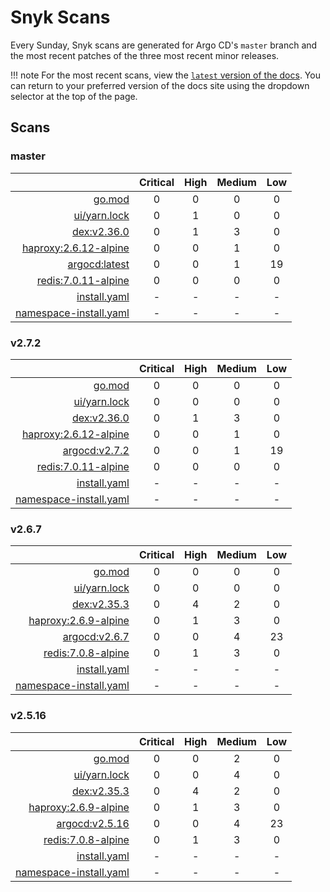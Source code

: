 # Snyk Scans

Every Sunday, Snyk scans are generated for Argo CD's `master` branch and the most recent patches of the three most
recent minor releases.

!!! note
    For the most recent scans, view the [`latest` version of the docs](https://argo-cd.readthedocs.io/en/latest/snyk/).
    You can return to your preferred version of the docs site using the dropdown selector at the top of the page.

## Scans

### master

|    | Critical | High | Medium | Low |
|---:|:--------:|:----:|:------:|:---:|
| [go.mod](master/argocd-test.html) | 0 | 0 | 0 | 0 |
| [ui/yarn.lock](master/argocd-test.html) | 0 | 1 | 0 | 0 |
| [dex:v2.36.0](master/ghcr.io_dexidp_dex_v2.36.0.html) | 0 | 1 | 3 | 0 |
| [haproxy:2.6.12-alpine](master/haproxy_2.6.12-alpine.html) | 0 | 0 | 1 | 0 |
| [argocd:latest](master/quay.io_argoproj_argocd_latest.html) | 0 | 0 | 1 | 19 |
| [redis:7.0.11-alpine](master/redis_7.0.11-alpine.html) | 0 | 0 | 0 | 0 |
| [install.yaml](master/argocd-iac-install.html) | - | - | - | - |
| [namespace-install.yaml](master/argocd-iac-namespace-install.html) | - | - | - | - |

### v2.7.2

|    | Critical | High | Medium | Low |
|---:|:--------:|:----:|:------:|:---:|
| [go.mod](v2.7.2/argocd-test.html) | 0 | 0 | 0 | 0 |
| [ui/yarn.lock](v2.7.2/argocd-test.html) | 0 | 0 | 0 | 0 |
| [dex:v2.36.0](v2.7.2/ghcr.io_dexidp_dex_v2.36.0.html) | 0 | 1 | 3 | 0 |
| [haproxy:2.6.12-alpine](v2.7.2/haproxy_2.6.12-alpine.html) | 0 | 0 | 1 | 0 |
| [argocd:v2.7.2](v2.7.2/quay.io_argoproj_argocd_v2.7.2.html) | 0 | 0 | 1 | 19 |
| [redis:7.0.11-alpine](v2.7.2/redis_7.0.11-alpine.html) | 0 | 0 | 0 | 0 |
| [install.yaml](v2.7.2/argocd-iac-install.html) | - | - | - | - |
| [namespace-install.yaml](v2.7.2/argocd-iac-namespace-install.html) | - | - | - | - |

### v2.6.7

|    | Critical | High | Medium | Low |
|---:|:--------:|:----:|:------:|:---:|
| [go.mod](v2.6.7/argocd-test.html) | 0 | 0 | 0 | 0 |
| [ui/yarn.lock](v2.6.7/argocd-test.html) | 0 | 0 | 0 | 0 |
| [dex:v2.35.3](v2.6.7/ghcr.io_dexidp_dex_v2.35.3.html) | 0 | 4 | 2 | 0 |
| [haproxy:2.6.9-alpine](v2.6.7/haproxy_2.6.9-alpine.html) | 0 | 1 | 3 | 0 |
| [argocd:v2.6.7](v2.6.7/quay.io_argoproj_argocd_v2.6.7.html) | 0 | 0 | 4 | 23 |
| [redis:7.0.8-alpine](v2.6.7/redis_7.0.8-alpine.html) | 0 | 1 | 3 | 0 |
| [install.yaml](v2.6.7/argocd-iac-install.html) | - | - | - | - |
| [namespace-install.yaml](v2.6.7/argocd-iac-namespace-install.html) | - | - | - | - |

### v2.5.16

|    | Critical | High | Medium | Low |
|---:|:--------:|:----:|:------:|:---:|
| [go.mod](v2.5.16/argocd-test.html) | 0 | 0 | 2 | 0 |
| [ui/yarn.lock](v2.5.16/argocd-test.html) | 0 | 0 | 4 | 0 |
| [dex:v2.35.3](v2.5.16/ghcr.io_dexidp_dex_v2.35.3.html) | 0 | 4 | 2 | 0 |
| [haproxy:2.6.9-alpine](v2.5.16/haproxy_2.6.9-alpine.html) | 0 | 1 | 3 | 0 |
| [argocd:v2.5.16](v2.5.16/quay.io_argoproj_argocd_v2.5.16.html) | 0 | 0 | 4 | 23 |
| [redis:7.0.8-alpine](v2.5.16/redis_7.0.8-alpine.html) | 0 | 1 | 3 | 0 |
| [install.yaml](v2.5.16/argocd-iac-install.html) | - | - | - | - |
| [namespace-install.yaml](v2.5.16/argocd-iac-namespace-install.html) | - | - | - | - |
